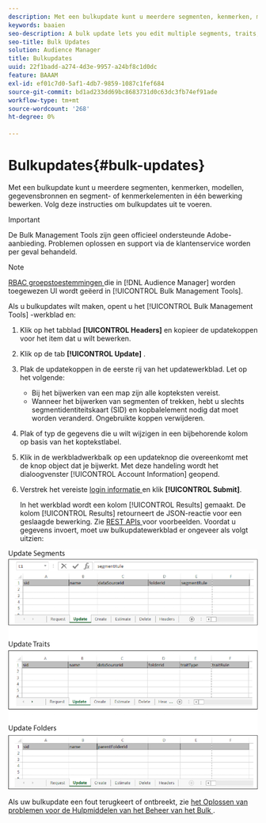 ```yaml
---
description: Met een bulkupdate kunt u meerdere segmenten, kenmerken, modellen, gegevensbronnen en segment- of kenmerkelementen in één bewerking bewerken. Volg deze instructies om bulkupdates uit te voeren.
keywords: baaien
seo-description: A bulk update lets you edit multiple segments, traits, models, data sources, and segment or trait folder elements in a single operation. Follow these instructions to make bulk updates.
seo-title: Bulk Updates
solution: Audience Manager
title: Bulkupdates
uuid: 22f1badd-a274-4d3e-9957-a24bf8c1d0dc
feature: BAAAM
exl-id: ef01c7d0-5af1-4db7-9859-1087c1fef684
source-git-commit: bd1ad233dd69bc8683731d0c63dc3fb74ef91ade
workflow-type: tm+mt
source-wordcount: '268'
ht-degree: 0%

---
```


# Bulkupdates{#bulk-updates}

Met een bulkupdate kunt u meerdere segmenten, kenmerken, modellen, gegevensbronnen en segment- of kenmerkelementen in één bewerking bewerken. Volg deze instructies om bulkupdates uit te voeren.

>[!IMPORTANT]
>
>De Bulk Management Tools zijn geen officieel ondersteunde Adobe-aanbieding. Problemen oplossen en support via de klantenservice worden per geval behandeld.

<!-- 

t_bulk_updates.xml

 -->

>[!NOTE]
>
>[ RBAC groepstoestemmingen ](../../features/administration/administration-overview.md) die in [!DNL Audience Manager] worden toegewezen UI wordt geëerd in [!UICONTROL Bulk Management Tools].

Als u bulkupdates wilt maken, opent u het [!UICONTROL Bulk Management Tools] -werkblad en:

1. Klik op het tabblad **[!UICONTROL Headers]** en kopieer de updatekoppen voor het item dat u wilt bewerken.
2. Klik op de tab **[!UICONTROL Update]** .
3. Plak de updatekoppen in de eerste rij van het updatewerkblad. Let op het volgende:

   * Bij het bijwerken van een map zijn alle kopteksten vereist.
   * Wanneer het bijwerken van segmenten of trekken, hebt u slechts segmentidentiteitskaart (SID) en kopbalelement nodig dat moet worden veranderd. Ongebruikte koppen verwijderen.

4. Plak of typ de gegevens die u wilt wijzigen in een bijbehorende kolom op basis van het koptekstlabel.
5. Klik in de werkbladwerkbalk op een updateknop die overeenkomt met de knop        object dat je bijwerkt.
Met deze handeling wordt het dialoogvenster [!UICONTROL Account Information] geopend.

6. Verstrek het vereiste [ login informatie ](../../reference/bulk-management-tools/bulk-management-intro.md#auth-reqs) en klik **[!UICONTROL Submit]**.

   In het werkblad wordt een kolom [!UICONTROL Results] gemaakt. De kolom [!UICONTROL Results] retourneert de JSON-reactie voor een geslaagde bewerking. Zie [ REST APIs ](../../api/rest-api-main/rest-api-main.md) voor voorbeelden. Voordat u gegevens invoert, moet uw bulkupdatewerkblad er ongeveer als volgt uitzien:

![](assets/update.png)

Als uw bulkupdate een fout terugkeert of ontbreekt, zie [ het Oplossen van problemen voor de Hulpmiddelen van het Beheer van het Bulk ](../../reference/bulk-management-tools/bulk-troubleshooting.md).
